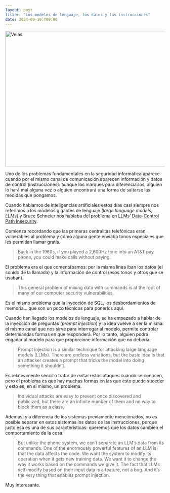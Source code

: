 ```yaml
---
layout: post
title:  "Los modelos de lenguaje, los datos y las instrucciones"
date: 2024-09-19:T09:00
---
```

<a data-flickr-embed="true" href="https://www.flickr.com/photos/fernand0/53933193455/in/dateposted/" title="Velas"><img src="https://live.staticflickr.com/65535/53933193455_8701167dec_z.jpg" width="640" height="427" alt="Velas"/></a><script async src="//embedr.flickr.com/assets/client-code.js" charset="utf-8"></script>

Uno de los problemas fundamentales en la seguridad informática aparece cuando por el mismo canal de comunicación aparecen información y datos de control (instrucciones): aunque los marques para diferenciarlos, alguien lo hará mal alguna vez o alguien encontrará una forma de saltarse las medidas que pongamos.

Cuando hablamos de inteligencias artificiales estos días casi siempre nos referimos a los modelos gigantes de lenguaje (<em>large language models, LLMs</em>) y Bruce Schneier nos hablaba del problema en <a href="https://www.schneier.com/blog/archives/2024/05/llms-data-control-path-insecurity.html">LLMs’ Data-Control Path Insecurity</a>.

Comienza recordando que las primeras centralitas telefónicas eran vulnerables al problema y  cómo alguna gente enviaba tonos especiales que les permitían llamar gratis.

<blockquote>
Back in the 1960s, if you played a 2,600Hz tone into an AT&T pay phone, you could make calls without paying.
</blockquote>

El problema era el que comentábamos: por la misma línea iban los datos (el sonido de la llamada) y la información de control (esos tonos y otros que se usaban).

<blockquote>
This general problem of mixing data with commands is at the root of many of our computer security vulnerabilities.
</blockquote>

Es el mismo problema que la inyección de SQL, los desbordamientos de memoria... que son un poco técnicos para ponerlos aquí.

Cuando han llegado los modelos de lenguaje, se ha empezado a hablar de la inyección de preguntas (<em>prompt injection</em>) y la idea vuelve a ser la misma: el mismo canal que nos sirve para interrogar al modelo, permite controlar determiandas formas en que responderá. Por lo tanto, alguien podrá engañar al modelo para que proporcione información que no debería.

<blockquote>
Prompt injection is a similar technique for attacking large language models (LLMs). There are endless variations, but the basic idea is that an attacker creates a prompt that tricks the model into doing something it shouldn’t.
</blockquote>

Es relativamente sencillo tratar de evitar estos ataques cuando se conocen, pero el problema es que hay muchas formas en las que esto puede suceder y esto es, en sí mismo, un problema.

<blockquote>
Individual attacks are easy to prevent once discovered and publicized, but there are an infinite number of them and no way to block them as a class.
</blockquote>

Además, y a diferencia de los sistemas previamente mencionados, no es posible separar en estos sistemas los datos de las instrucciones, porque justo esa es una de sus características: queremos que los datos cambien el comportamiento de la cosa.

<blockquote>
But unlike the phone system, we can’t separate an LLM’s data from its commands. One of the enormously powerful features of an LLM is that the data affects the code. We want the system to modify its operation when it gets new training data. We want it to change the way it works based on the commands we give it. The fact that LLMs self-modify based on their input data is a feature, not a bug. And it’s the very thing that enables prompt injection.
</blockquote>

Muy interesante.


